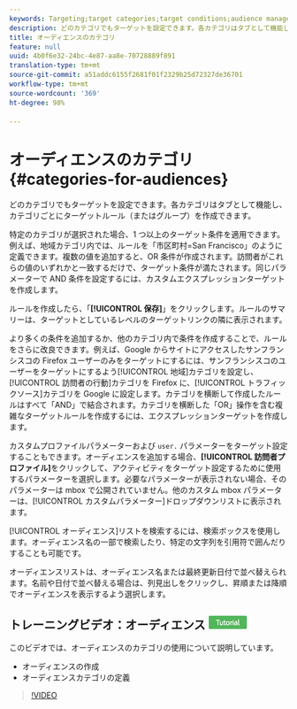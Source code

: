 ```yaml
---
keywords: Targeting;target categories;target conditions;audience manager;custom profile parameters;visitor profile;custom user parameters;target rules
description: どのカテゴリでもターゲットを設定できます。各カテゴリはタブとして機能し、カテゴリごとにターゲットルール（またはグループ）を作成できます。
title: オーディエンスのカテゴリ
feature: null
uuid: 4b0f6e32-24bc-4e87-aa8e-70728889f891
translation-type: tm+mt
source-git-commit: a51addc6155f2681f01f2329b25d72327de36701
workflow-type: tm+mt
source-wordcount: '369'
ht-degree: 98%

---
```



# オーディエンスのカテゴリ{#categories-for-audiences}

どのカテゴリでもターゲットを設定できます。各カテゴリはタブとして機能し、カテゴリごとにターゲットルール（またはグループ）を作成できます。

特定のカテゴリが選択された場合、1 つ以上のターゲット条件を適用できます。例えば、地域カテゴリ内では、ルールを「市区町村=San Francisco」のように定義できます。複数の値を追加すると、OR 条件が作成されます。訪問者がこれらの値のいずれかと一致するだけで、ターゲット条件が満たされます。同じパラメーターで AND 条件を設定するには、カスタムエクスプレッションターゲットを作成します。

ルールを作成したら、「**[!UICONTROL 保存]**」をクリックします。ルールのサマリーは、ターゲットとしているレベルのターゲットリンクの隣に表示されます。

より多くの条件を追加するか、他のカテゴリ内で条件を作成することで、ルールをさらに改良できます。例えば、Google からサイトにアクセスしたサンフランシスコの Firefox ユーザーのみをターゲットにするには、サンフランシスコのユーザーをターゲットにするよう[!UICONTROL 地域]カテゴリを設定し、[!UICONTROL 訪問者の行動]カテゴリを Firefox に、[!UICONTROL トラフィックソース]カテゴリを Google に設定します。カテゴリを横断して作成したルールはすべて「AND」で結合されます。カテゴリを横断した「OR」操作を含む複雑なターゲットルールを作成するには、エクスプレッションターゲットを作成します。

カスタムプロファイルパラメーターおよび `user.` パラメーターをターゲット設定することもできます。オーディエンスを追加する場合、**[!UICONTROL 訪問者プロファイル]**&#x200B;をクリックして、アクティビティをターゲット設定するために使用するパラメーターを選択します。必要なパラメーターが表示されない場合、そのパラメーターは mbox で公開されていません。他のカスタム mbox パラメーターは、[!UICONTROL カスタムパラメーター]ドロップダウンリストに表示されます。

[!UICONTROL オーディエンス]リストを検索するには、検索ボックスを使用します。オーディエンス名の一部で検索したり、特定の文字列を引用符で囲んだりすることも可能です。

オーディエンスリストは、オーディエンス名または最終更新日付で並べ替えられます。名前や日付で並べ替える場合は、列見出しをクリックし、昇順または降順でオーディエンスを表示するよう選択します。

## トレーニングビデオ：オーディエンス ![チュートリアルバッジの作成](/help/assets/tutorial.png)

このビデオでは、オーディエンスのカテゴリの使用について説明しています。

* オーディエンスの作成
* オーディエンスカテゴリの定義

>[!VIDEO](https://video.tv.adobe.com/v/17392)